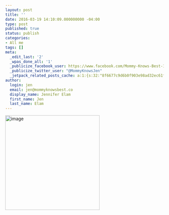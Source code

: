 ```yaml
---
layout: post
title: ''
date: 2016-03-19 14:10:09.000000000 -04:00
type: post
published: true
status: publish
categories:
- All me
tags: []
meta:
  _edit_last: '2'
  _wpas_done_all: '1'
  _publicize_facebook_user: https://www.facebook.com/Mommy-Knows-Best-1491371004503071/
  _publicize_twitter_user: "@MommyKnowsJen"
  _jetpack_related_posts_cache: a:1:{s:32:"8f6677c9d6b0f903e98ad32ec61f8deb";a:2:{s:7:"expires";i:1474141692;s:7:"payload";a:3:{i:0;a:1:{s:2:"id";i:228;}i:1;a:1:{s:2:"id";i:303;}i:2;a:1:{s:2:"id";i:254;}}}}
author:
  login: jen
  email: jen@mommyknowsbest.co
  display_name: Jennifer Elam
  first_name: Jen
  last_name: Elam
---
```

<p><img class="alignnone size-medium wp-image-482" src="{{ site.baseurl }}/assets/image-12-300x300.jpeg" alt="image" width="300" height="300" /></p>
